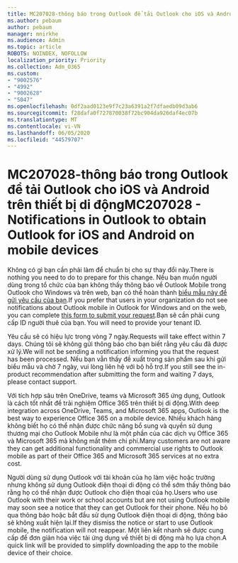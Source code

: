 ```yaml
---
title: MC207028-thông báo trong Outlook để tải Outlook cho iOS và Android trên thiết bị di động
ms.author: pebaum
author: pebaum
manager: mnirkhe
ms.audience: Admin
ms.topic: article
ROBOTS: NOINDEX, NOFOLLOW
localization_priority: Priority
ms.collection: Adm_O365
ms.custom:
- "9002576"
- "4992"
- "9002628"
- "5047"
ms.openlocfilehash: 0df2aad0123e9f7c23a6391a2f7dfaedb09d3ab6
ms.sourcegitcommit: f28dafa0f727870038f72bc904da926daf4ec07b
ms.translationtype: MT
ms.contentlocale: vi-VN
ms.lasthandoff: 06/05/2020
ms.locfileid: "44579707"
---
```

# <a name="mc207028---notifications-in-outlook-to-obtain-outlook-for-ios-and-android-on-mobile-devices"></a><span data-ttu-id="b5248-102">MC207028-thông báo trong Outlook để tải Outlook cho iOS và Android trên thiết bị di động</span><span class="sxs-lookup"><span data-stu-id="b5248-102">MC207028 - Notifications in Outlook to obtain Outlook for iOS and Android on mobile devices</span></span>

<span data-ttu-id="b5248-103">Không có gì bạn cần phải làm để chuẩn bị cho sự thay đổi này.</span><span class="sxs-lookup"><span data-stu-id="b5248-103">There is nothing you need to do to prepare for this change.</span></span> <span data-ttu-id="b5248-104">Nếu bạn muốn người dùng trong tổ chức của bạn không thấy thông báo về Outlook Mobile trong Outlook cho Windows và trên web, bạn có thể hoàn thành [biểu mẫu này để gửi yêu cầu của bạn](https://aka.ms/MC207028).</span><span class="sxs-lookup"><span data-stu-id="b5248-104">If you prefer that users in your organization do not see notifications about Outlook mobile in Outlook for Windows and on the web, you can complete [this form to submit your request](https://aka.ms/MC207028).</span></span><span data-ttu-id="b5248-105">Bạn sẽ cần phải cung cấp ID người thuê của bạn.</span><span class="sxs-lookup"><span data-stu-id="b5248-105"> You will need to provide your tenant ID.</span></span> 

<span data-ttu-id="b5248-106">Yêu cầu sẽ có hiệu lực trong vòng 7 ngày.</span><span class="sxs-lookup"><span data-stu-id="b5248-106">Requests will take effect within 7 days.</span></span> <span data-ttu-id="b5248-107">Chúng tôi sẽ không gửi thông báo cho bạn biết rằng yêu cầu đã được xử lý.</span><span class="sxs-lookup"><span data-stu-id="b5248-107">We will not be sending a notification informing you that the request has been processed.</span></span> <span data-ttu-id="b5248-108">Nếu bạn vẫn thấy đề xuất trong sản phẩm sau khi gửi biểu mẫu và chờ 7 ngày, vui lòng liên hệ với bộ hỗ trợ.</span><span class="sxs-lookup"><span data-stu-id="b5248-108">If you still see the in-product recommendation after submitting the form and waiting 7 days, please contact support.</span></span>

<span data-ttu-id="b5248-109">Với tích hợp sâu trên OneDrive, teams và Microsoft 365 ứng dụng, Outlook là cách tốt nhất để trải nghiệm Office 365 trên thiết bị di động.</span><span class="sxs-lookup"><span data-stu-id="b5248-109">With deep integration across OneDrive, Teams, and Microsoft 365 apps, Outlook is the best way to experience Office 365 on a mobile device.</span></span> <span data-ttu-id="b5248-110">Nhiều khách hàng không biết họ có thể nhận được chức năng bổ sung và quyền sử dụng thương mại cho Outlook Mobile như là một phần của các dịch vụ Office 365 và Microsoft 365 mà không mất thêm chi phí.</span><span class="sxs-lookup"><span data-stu-id="b5248-110">Many customers are not aware they can get additional functionality and commercial use rights to Outlook mobile as part of their Office 365 and Microsoft 365 services at no extra cost.</span></span>

<span data-ttu-id="b5248-111">Người dùng sử dụng Outlook với tài khoản của họ làm việc hoặc trường nhưng không sử dụng Outlook điện thoại di động có thể sớm thấy thông báo rằng họ có thể nhận được Outlook cho điện thoại của họ.</span><span class="sxs-lookup"><span data-stu-id="b5248-111">Users who use Outlook with their work or school accounts but are not using Outlook mobile may soon see a notice that they can get Outlook for their phone.</span></span> <span data-ttu-id="b5248-112">Nếu họ bỏ qua thông báo hoặc bắt đầu sử dụng Outlook điện thoại di động, thông báo sẽ không xuất hiện lại.</span><span class="sxs-lookup"><span data-stu-id="b5248-112">If they dismiss the notice or start to use Outlook mobile, the notification will not reappear.</span></span> <span data-ttu-id="b5248-113">Một liên kết nhanh sẽ được cung cấp để đơn giản hóa việc tải ứng dụng về thiết bị di động mà họ lựa chọn.</span><span class="sxs-lookup"><span data-stu-id="b5248-113">A quick link will be provided to simplify downloading the app to the mobile device of their choice.</span></span>
